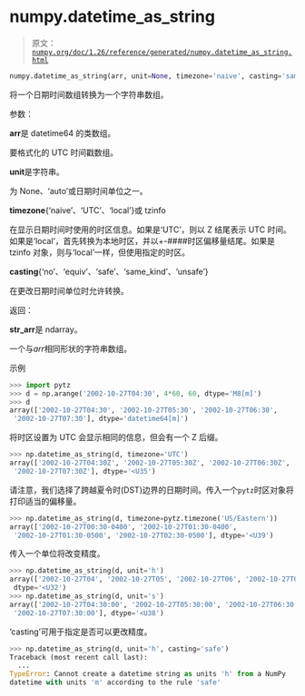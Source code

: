 # numpy.datetime_as_string

> 原文：[`numpy.org/doc/1.26/reference/generated/numpy.datetime_as_string.html`](https://numpy.org/doc/1.26/reference/generated/numpy.datetime_as_string.html)

```py
numpy.datetime_as_string(arr, unit=None, timezone='naive', casting='same_kind')
```

将一个日期时间数组转换为一个字符串数组。

参数：

**arr**是 datetime64 的类数组。

要格式化的 UTC 时间戳数组。

**unit**是字符串。

为 None、‘auto’或日期时间单位之一。

**timezone**{‘naive’、‘UTC’、‘local’}或 tzinfo

在显示日期时间时使用的时区信息。如果是‘UTC’，则以 Z 结尾表示 UTC 时间。如果是‘local’，首先转换为本地时区，并以+-####时区偏移量结尾。如果是 tzinfo 对象，则与‘local’一样，但使用指定的时区。 

**casting**{‘no’、‘equiv’、‘safe’、‘same_kind’、‘unsafe’}

在更改日期时间单位时允许转换。

返回：

**str_arr**是 ndarray。

一个与*arr*相同形状的字符串数组。

示例

```py
>>> import pytz
>>> d = np.arange('2002-10-27T04:30', 4*60, 60, dtype='M8[m]')
>>> d
array(['2002-10-27T04:30', '2002-10-27T05:30', '2002-10-27T06:30',
 '2002-10-27T07:30'], dtype='datetime64[m]') 
```

将时区设置为 UTC 会显示相同的信息，但会有一个 Z 后缀。

```py
>>> np.datetime_as_string(d, timezone='UTC')
array(['2002-10-27T04:30Z', '2002-10-27T05:30Z', '2002-10-27T06:30Z',
 '2002-10-27T07:30Z'], dtype='<U35') 
```

请注意，我们选择了跨越夏令时(DST)边界的日期时间。传入一个`pytz`时区对象将打印适当的偏移量。

```py
>>> np.datetime_as_string(d, timezone=pytz.timezone('US/Eastern'))
array(['2002-10-27T00:30-0400', '2002-10-27T01:30-0400',
 '2002-10-27T01:30-0500', '2002-10-27T02:30-0500'], dtype='<U39') 
```

传入一个单位将改变精度。

```py
>>> np.datetime_as_string(d, unit='h')
array(['2002-10-27T04', '2002-10-27T05', '2002-10-27T06', '2002-10-27T07'],
 dtype='<U32')
>>> np.datetime_as_string(d, unit='s')
array(['2002-10-27T04:30:00', '2002-10-27T05:30:00', '2002-10-27T06:30:00',
 '2002-10-27T07:30:00'], dtype='<U38') 
```

‘casting’可用于指定是否可以更改精度。

```py
>>> np.datetime_as_string(d, unit='h', casting='safe')
Traceback (most recent call last):
  ...
TypeError: Cannot create a datetime string as units 'h' from a NumPy
datetime with units 'm' according to the rule 'safe' 
```
